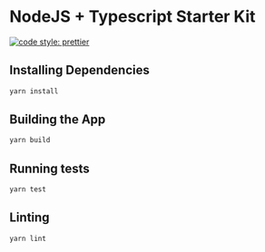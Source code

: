 # NodeJS + Typescript Starter Kit

[![code style: prettier](https://img.shields.io/badge/code_style-prettier-ff69b4.svg?style=flat-square)](https://github.com/prettier/prettier)

## Installing Dependencies

```bash
yarn install
```

## Building the App

```bash
yarn build
```

## Running tests

```bash
yarn test
```

## Linting

```bash
yarn lint
```
